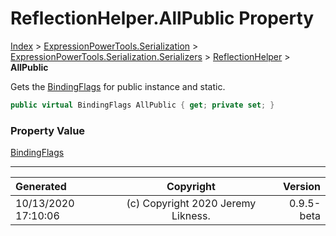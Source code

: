 ﻿# ReflectionHelper.AllPublic Property

[Index](../index.md) > [ExpressionPowerTools.Serialization](ExpressionPowerTools.Serialization.a.md) > [ExpressionPowerTools.Serialization.Serializers](ExpressionPowerTools.Serialization.Serializers.n.md) > [ReflectionHelper](ExpressionPowerTools.Serialization.Serializers.ReflectionHelper.cs.md) > **AllPublic**

Gets the [BindingFlags](https://docs.microsoft.com/dotnet/api/system.reflection.bindingflags) for public instance and static.

```csharp
public virtual BindingFlags AllPublic { get; private set; }
```

### Property Value

 [BindingFlags](https://docs.microsoft.com/dotnet/api/system.reflection.bindingflags) 


---

| Generated | Copyright | Version |
| :-- | :-: | --: |
| 10/13/2020 17:10:06 | (c) Copyright 2020 Jeremy Likness. | 0.9.5-beta |
